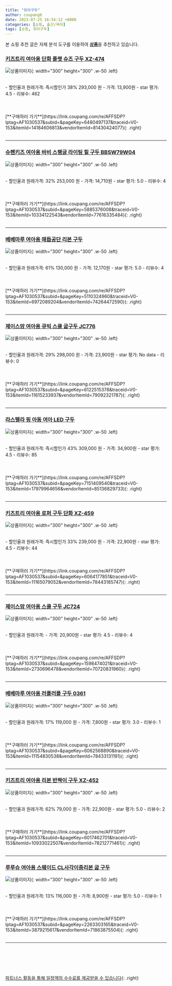 ```yaml
---
title: "유아구두"
author: coupang6
date: 2023-07-25 16:54:12 +0800
categories: [쇼핑, 출산/육아]
tags: [쇼핑, 유아구두]
---
```


본 쇼핑 추천 글은 자체 분석 도구를 이용하여 [**상품**](https://link.coupang.com/a/bao1ui)을 추천하고 있습니다.

### [키즈트리 여아용 단화 플랫 슈즈 구두 XZ-474](https://link.coupang.com/re/AFFSDP?lptag=AF1030537&subid=&pageKey=6480497137&traceid=V0-153&itemId=14184606813&vendorItemId=81430424077)

![상품이미지](https://thumbnail10.coupangcdn.com/thumbnails/remote/230x230ex/image/rs_quotation_api/cvtg5sq0/87529d7735104f2d9a15613c1ba80a9a.jpg){: width="300" height="300" .w-50 .left}


<br>
- 할인율과 원래가격: 즉시할인가 38%  293,000   원
- 가격: 13,900원
- star 평가: 4.5
- 리뷰수: 462
<br>
<br>
<br>
<br>
[**구매하러 가기**](https://link.coupang.com/re/AFFSDP?lptag=AF1030537&subid=&pageKey=6480497137&traceid=V0-153&itemId=14184606813&vendorItemId=81430424077){: .right}
<br>
<br>

---

### [슈펜키즈 여아용 바비 스팽글 라이팅 힐 구두 BBSW79W04](https://link.coupang.com/re/AFFSDP?lptag=AF1030537&subid=&pageKey=5885376008&traceid=V0-153&itemId=10334122543&vendorItemId=77616335484)

![상품이미지](https://thumbnail6.coupangcdn.com/thumbnails/remote/230x230ex/image/retail/images/2958773023373872-cffc4757-66ee-4b97-aaed-508acfae08b1.jpg){: width="300" height="300" .w-50 .left}


<br>
- 할인율과 원래가격: 32%  253,000   원
- 가격: 14,710원
- star 평가: 5.0
- 리뷰수: 4
<br>
<br>
<br>
<br>
[**구매하러 가기**](https://link.coupang.com/re/AFFSDP?lptag=AF1030537&subid=&pageKey=5885376008&traceid=V0-153&itemId=10334122543&vendorItemId=77616335484){: .right}
<br>
<br>

---

### [베베마루 여아용 매듭공단 리본 구두](https://link.coupang.com/re/AFFSDP?lptag=AF1030537&subid=&pageKey=5110324960&traceid=V0-153&itemId=6972089204&vendorItemId=74264472590)

![상품이미지](https://thumbnail9.coupangcdn.com/thumbnails/remote/230x230ex/image/rs_quotation_api/ckwud9da/8138bcd62eac4ae5912a81c94ef3091c.jpg){: width="300" height="300" .w-50 .left}


<br>
- 할인율과 원래가격: 61%  130,000   원
- 가격: 12,170원
- star 평가: 5.0
- 리뷰수: 4
<br>
<br>
<br>
<br>
[**구매하러 가기**](https://link.coupang.com/re/AFFSDP?lptag=AF1030537&subid=&pageKey=5110324960&traceid=V0-153&itemId=6972089204&vendorItemId=74264472590){: .right}
<br>
<br>

---

### [제이스맘 여아용 큐빅 스쿨 굽구두 JC776](https://link.coupang.com/re/AFFSDP?lptag=AF1030537&subid=&pageKey=6122515378&traceid=V0-153&itemId=11615233937&vendorItemId=79092321787)

![상품이미지](https://thumbnail8.coupangcdn.com/thumbnails/remote/230x230ex/image/vendor_inventory/49eb/fad4cced6fac2a7fdc0069a4c4aae64a19306baff1ad47191d448e162b5e.jpg){: width="300" height="300" .w-50 .left}


<br>
- 할인율과 원래가격: 29%  298,000   원
- 가격: 23,900원
- star 평가: No data
- 리뷰수: 0
<br>
<br>
<br>
<br>
[**구매하러 가기**](https://link.coupang.com/re/AFFSDP?lptag=AF1030537&subid=&pageKey=6122515378&traceid=V0-153&itemId=11615233937&vendorItemId=79092321787){: .right}
<br>
<br>

---

### [라스텔라 핑 아동 여아 LED 구두](https://link.coupang.com/re/AFFSDP?lptag=AF1030537&subid=&pageKey=7151409540&traceid=V0-153&itemId=17979964656&vendorItemId=85136829733)

![상품이미지](https://thumbnail8.coupangcdn.com/thumbnails/remote/230x230ex/image/vendor_inventory/eed0/a636203484b537e147f60c871f4c927e32c50d87cb30d399b67647f7e6b3.jpg){: width="300" height="300" .w-50 .left}


<br>
- 할인율과 원래가격: 즉시할인가 43%  309,000   원
- 가격: 34,900원
- star 평가: 4.5
- 리뷰수: 85
<br>
<br>
<br>
<br>
[**구매하러 가기**](https://link.coupang.com/re/AFFSDP?lptag=AF1030537&subid=&pageKey=7151409540&traceid=V0-153&itemId=17979964656&vendorItemId=85136829733){: .right}
<br>
<br>

---

### [키즈트리 여아용 로퍼 구두 단화 XZ-459](https://link.coupang.com/re/AFFSDP?lptag=AF1030537&subid=&pageKey=6064177851&traceid=V0-153&itemId=11165079052&vendorItemId=78443185747)

![상품이미지](https://thumbnail7.coupangcdn.com/thumbnails/remote/230x230ex/image/rs_quotation_api/0cpmaqyl/ae45c5d0b70f4329ac093645887e74a1.jpg){: width="300" height="300" .w-50 .left}


<br>
- 할인율과 원래가격: 즉시할인가 33%  239,000   원
- 가격: 22,900원
- star 평가: 4.5
- 리뷰수: 44
<br>
<br>
<br>
<br>
[**구매하러 가기**](https://link.coupang.com/re/AFFSDP?lptag=AF1030537&subid=&pageKey=6064177851&traceid=V0-153&itemId=11165079052&vendorItemId=78443185747){: .right}
<br>
<br>

---

### [제이스맘 여아용 스쿨 구두 JC724](https://link.coupang.com/re/AFFSDP?lptag=AF1030537&subid=&pageKey=1598474021&traceid=V0-153&itemId=2730696478&vendorItemId=70720831960)

![상품이미지](https://thumbnail7.coupangcdn.com/thumbnails/remote/230x230ex/image/vendor_inventory/2f18/42bee5605b25cdb95b6d2ec8b0be6afbff080a03a6f3088ae82bfdb5ad1d.jpg){: width="300" height="300" .w-50 .left}


<br>
- 할인율과 원래가격: 
- 가격: 20,900원
- star 평가: 4.5
- 리뷰수: 4
<br>
<br>
<br>
<br>
[**구매하러 가기**](https://link.coupang.com/re/AFFSDP?lptag=AF1030537&subid=&pageKey=1598474021&traceid=V0-153&itemId=2730696478&vendorItemId=70720831960){: .right}
<br>
<br>

---

### [베베마루 여아용 러플러플 구두 0361](https://link.coupang.com/re/AFFSDP?lptag=AF1030537&subid=&pageKey=6062568890&traceid=V0-153&itemId=11154830538&vendorItemId=78433131191)

![상품이미지](https://thumbnail10.coupangcdn.com/thumbnails/remote/230x230ex/image/rs_quotation_api/q4xojg96/ccf55cbc74634555afa200e68e284809.jpg){: width="300" height="300" .w-50 .left}


<br>
- 할인율과 원래가격: 17%  119,000   원
- 가격: 7,800원
- star 평가: 3.0
- 리뷰수: 1
<br>
<br>
<br>
<br>
[**구매하러 가기**](https://link.coupang.com/re/AFFSDP?lptag=AF1030537&subid=&pageKey=6062568890&traceid=V0-153&itemId=11154830538&vendorItemId=78433131191){: .right}
<br>
<br>

---

### [키즈트리 여아용 리본 반짝이 구두 XZ-452](https://link.coupang.com/re/AFFSDP?lptag=AF1030537&subid=&pageKey=6017462701&traceid=V0-153&itemId=10933022507&vendorItemId=78212771461)

![상품이미지](https://thumbnail9.coupangcdn.com/thumbnails/remote/230x230ex/image/rs_quotation_api/1ytf3z8y/1ae7d2658d4044f2a9ba316849779e57.jpg){: width="300" height="300" .w-50 .left}


<br>
- 할인율과 원래가격: 62%  79,000   원
- 가격: 22,900원
- star 평가: 5.0
- 리뷰수: 2
<br>
<br>
<br>
<br>
[**구매하러 가기**](https://link.coupang.com/re/AFFSDP?lptag=AF1030537&subid=&pageKey=6017462701&traceid=V0-153&itemId=10933022507&vendorItemId=78212771461){: .right}
<br>
<br>

---

### [루루슈 여아용 스웨이드 CL사각이중리본 굽 구두](https://link.coupang.com/re/AFFSDP?lptag=AF1030537&subid=&pageKey=2263303165&traceid=V0-153&itemId=3879215617&vendorItemId=71863875504)

![상품이미지](https://thumbnail10.coupangcdn.com/thumbnails/remote/230x230ex/image/retail/images/2020/09/14/18/0/9a86dda9-817a-4703-aea5-3e588adc9de6.jpg){: width="300" height="300" .w-50 .left}


<br>
- 할인율과 원래가격: 13%  116,000   원
- 가격: 8,900원
- star 평가: 5.0
- 리뷰수: 1
<br>
<br>
<br>
<br>
[**구매하러 가기**](https://link.coupang.com/re/AFFSDP?lptag=AF1030537&subid=&pageKey=2263303165&traceid=V0-153&itemId=3879215617&vendorItemId=71863875504){: .right}
<br>
<br>

---
<br><br><br><br><br> [파트너스 활동을 통해 일정액의 수수료를 제공받을 수 있습니다](https://link.coupang.com/a/bao1ui){: .right}